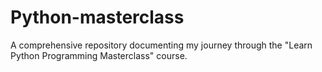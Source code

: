 # Python-masterclass
 A comprehensive repository documenting my journey through the  "Learn Python Programming Masterclass" course.
